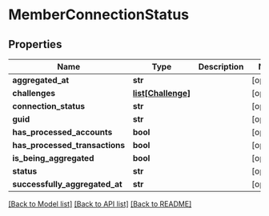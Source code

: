 # MemberConnectionStatus

## Properties
Name | Type | Description | Notes
------------ | ------------- | ------------- | -------------
**aggregated_at** | **str** |  | [optional] 
**challenges** | [**list[Challenge]**](Challenge.md) |  | [optional] 
**connection_status** | **str** |  | [optional] 
**guid** | **str** |  | [optional] 
**has_processed_accounts** | **bool** |  | [optional] 
**has_processed_transactions** | **bool** |  | [optional] 
**is_being_aggregated** | **bool** |  | [optional] 
**status** | **str** |  | [optional] 
**successfully_aggregated_at** | **str** |  | [optional] 

[[Back to Model list]](../README.md#documentation-for-models) [[Back to API list]](../README.md#documentation-for-api-endpoints) [[Back to README]](../README.md)


